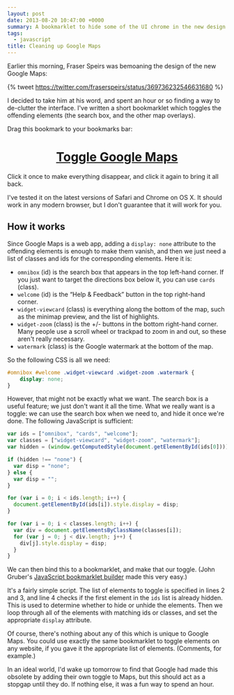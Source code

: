 ```yaml
---
layout: post
date: 2013-08-20 10:47:00 +0000
summary: A bookmarklet to hide some of the UI chrome in the new design of Google Maps.
tags:
  - javascript
title: Cleaning up Google Maps
---
```


Earlier this morning, Fraser Speirs was bemoaning the design of the new Google&nbsp;Maps:

{% tweet https://twitter.com/fraserspeirs/status/369736232546631680 %}

I decided to take him at his word, and spent an hour or so finding a way to de-clutter the interface. I've written a short bookmarklet which toggles the offending elements (the search box, and the other map overlays).

Drag this bookmark to your bookmarks bar:

<center><h1><a href="javascript:var%20ids%20=%20[%22omnibox%22,%20%22cards%22,%20%22welcome%22];var%20classes%20=%20[%22widget-viewcard%22,%20%22widget-zoom%22,%20%22watermark%22];var%20hidden%20=%20(window.getComputedStyle(document.getElementById(ids[0]))).getPropertyValue(%22display%22);if%20(hidden%20!==%20%22none%22)%20{var%20disp%20=%20%22none%22;}%20else%20{var%20disp%20=%20%22%22;}for%20(var%20i%20=%200;%20i%20<%20ids.length;%20i++)%20{document.getElementById(ids[i]).style.display%20=%20disp;}for%20(var%20i%20=%200;%20i%20<%20classes.length;%20i++)%20{var%20div%20=%20document.getElementsByClassName(classes[i]);for%20(var%20j%20=%200;%20j%20<%20div.length;%20j++)%20{div[j].style.display%20=%20disp;}}">Toggle Google Maps</a></h1></center>

Click it once to make everything disappear, and click it again to bring it all back.

I've tested it on the latest versions of Safari and Chrome on OS X. It should work in any modern browser, but I don't guarantee that it will work for you.

## How it works

Since Google Maps is a web app, adding a `display: none` attribute to the offending elements is enough to make them vanish, and then we just need a list of classes and ids for the corresponding elements. Here it is:

* `omnibox` (id) is the search box that appears in the top left-hand corner. If you just want to target the directions box below it, you can use `cards` (class).
* `welcome` (id) is the “Help & Feedback” button in the top right-hand corner.
* `widget-viewcard` (class) is everything along the bottom of the map, such as the minimap preview, and the list of highlights.
* `widget-zoom` (class) is the +/- buttons in the bottom right-hand corner. Many people use a scroll wheel or trackpad to zoom in and out, so these aren't really necessary.
* `watermark` (class) is the Google watermark at the bottom of the map.

So the following CSS is all we need:

```css
#omnibox #welcome .widget-viewcard .widget-zoom .watermark {
	display: none;
}
```

However, that might not be exactly what we want. The search box is a useful feature; we just don't want it all the time. What we really want is a toggle: we can use the search box when we need to, and hide it once we're done. The following JavaScript is sufficient:

```javascript
var ids = ["omnibox", "cards", "welcome"];
var classes = ["widget-viewcard", "widget-zoom", "watermark"];
var hidden = (window.getComputedStyle(document.getElementById(ids[0]))).getPropertyValue("display");

if (hidden !== "none") {
  var disp = "none";
} else {
  var disp = "";
}

for (var i = 0; i < ids.length; i++) {
  document.getElementById(ids[i]).style.display = disp;
}

for (var i = 0; i < classes.length; i++) {
  var div = document.getElementsByClassName(classes[i]);
  for (var j = 0; j < div.length; j++) {
    div[j].style.display = disp;
  }
}
```

We can then bind this to a bookmarklet, and make that our toggle. (John Gruber's [JavaScript bookmarklet builder](http://daringfireball.net/2007/03/javascript_bookmarklet_builder) made this very easy.)

It's a fairly simple script. The list of elements to toggle is specified in lines 2 and&nbsp;3, and line 4 checks if the first element in the `ids` list is already hidden. This is used to determine whether to hide or unhide the elements. Then we loop through all of the elements with matching ids or classes, and set the appropriate `display` attribute.

Of course, there's nothing about any of this which is unique to Google Maps. You could use exactly the same bookmarklet to toggle elements on any website, if you gave it the appropriate list of elements. (Comments, for example.)

In an ideal world, I'd wake up tomorrow to find that Google had made this obsolete by adding their own toggle to Maps, but this should act as a stopgap until they do. If nothing else, it was a fun way to spend an hour.
